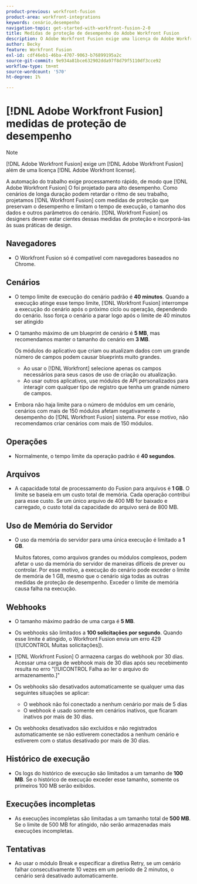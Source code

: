 ```yaml
---
product-previous: workfront-fusion
product-area: workfront-integrations
keywords: cenário,desempenho
navigation-topic: get-started-with-workfront-fusion-2-0
title: Medidas de proteção de desempenho do Adobe Workfront Fusion
description: O Adobe Workfront Fusion exige uma licença do Adobe Workfront Fusion, além de uma licença do Adobe Workfront.
author: Becky
feature: Workfront Fusion
exl-id: cdf46eb1-46ba-4707-9063-b76899195a2c
source-git-commit: 9e934a81bce632902dda97f8d79f5110df3cce92
workflow-type: tm+mt
source-wordcount: '570'
ht-degree: 1%

---
```


# [!DNL Adobe Workfront Fusion] medidas de proteção de desempenho

>[!NOTE]
>
>[!DNL Adobe Workfront Fusion] exige um [!DNL Adobe Workfront Fusion] além de uma licença [!DNL Adobe Workfront license].

A automação do trabalho exige processamento rápido, de modo que [!DNL Adobe Workfront Fusion] O foi projetado para alto desempenho. Como cenários de longa duração podem retardar o ritmo de seu trabalho, projetamos [!DNL Workfront Fusion] com medidas de proteção que preservam o desempenho e limitam o tempo de execução, o tamanho dos dados e outros parâmetros do cenário. [!DNL Workfront Fusion] os designers devem estar cientes dessas medidas de proteção e incorporá-las às suas práticas de design.

## Navegadores

* O Workfront Fusion só é compatível com navegadores baseados no Chrome.

## Cenários

* O tempo limite de execução do cenário padrão é **40 minutos**. Quando a execução atinge esse tempo limite, [!DNL Workfront Fusion] interrompe a execução do cenário após o próximo ciclo ou operação, dependendo do cenário. Isso força o cenário a parar logo após o limite de 40 minutos ser atingido
* O tamanho máximo de um blueprint de cenário é **5 MB**, mas recomendamos manter o tamanho do cenário em **3 MB**.

  Os módulos do aplicativo que criam ou atualizam dados com um grande número de campos podem causar blueprints muito grandes.

   * Ao usar o [!DNL Workfront] selecione apenas os campos necessários para seus casos de uso de criação ou atualização.
   * Ao usar outros aplicativos, use módulos de API personalizados para interagir com qualquer tipo de registro que tenha um grande número de campos.

* Embora não haja limite para o número de módulos em um cenário, cenários com mais de 150 módulos afetam negativamente o desempenho do [!DNL Workfront Fusion] sistema. Por esse motivo, não recomendamos criar cenários com mais de 150 módulos.

## Operações

* Normalmente, o tempo limite da operação padrão é **40 segundos**.

<!--
* The operation timeout for calls to Adobe Workfront is **120 seconds**.
-->

## Arquivos

* A capacidade total de processamento do Fusion para arquivos é **1 GB**. O limite se baseia em um custo total de memória. Cada operação contribui para esse custo. Se um único arquivo de 400 MB for baixado e carregado, o custo total da capacidade do arquivo será de 800 MB.

## Uso de Memória do Servidor

* O uso da memória do servidor para uma única execução é limitado a **1 GB**.

  Muitos fatores, como arquivos grandes ou módulos complexos, podem afetar o uso da memória do servidor de maneiras difíceis de prever ou controlar. Por esse motivo, a execução do cenário pode exceder o limite de memória de 1 GB, mesmo que o cenário siga todas as outras medidas de proteção de desempenho. Exceder o limite de memória causa falha na execução.

## Webhooks

* O tamanho máximo padrão de uma carga é **5 MB**.
* Os webhooks são limitados a **100 solicitações por segundo**. Quando esse limite é atingido, o Workfront Fusion envia um erro 429 ([!UICONTROL Muitas solicitações]).
* [!DNL Workfront Fusion] O armazena cargas do webhook por 30 dias. Acessar uma carga de webhook mais de 30 dias após seu recebimento resulta no erro &quot;[!UICONTROL Falha ao ler o arquivo do armazenamento.]&quot;
* Os webhooks são desativados automaticamente se qualquer uma das seguintes situações se aplicar:

   * O webhook não foi conectado a nenhum cenário por mais de 5 dias
   * O webhook é usado somente em cenários inativos, que ficaram inativos por mais de 30 dias.

* Os webhooks desativados são excluídos e não registrados automaticamente se não estiverem conectados a nenhum cenário e estiverem com o status desativado por mais de 30 dias.

## Histórico de execução

* Os logs do histórico de execução são limitados a um tamanho de **100 MB**. Se o histórico de execução exceder esse tamanho, somente os primeiros 100 MB serão exibidos.

## Execuções incompletas

* As execuções incompletas são limitadas a um tamanho total de **500 MB**. Se o limite de 500 MB for atingido, não serão armazenadas mais execuções incompletas.

## Tentativas

* Ao usar o módulo Break e especificar a diretiva Retry, se um cenário falhar consecutivamente 10 vezes em um período de 2 minutos, o cenário será desativado automaticamente.

